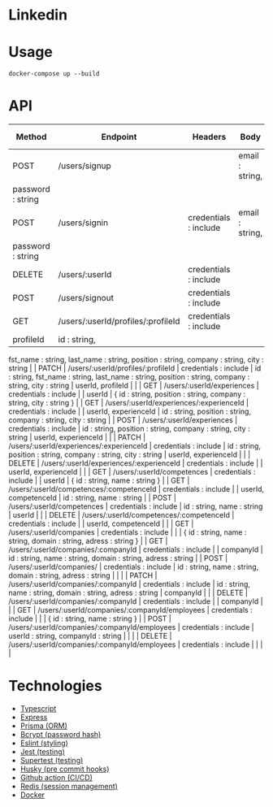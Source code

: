 # Linkedin

# Usage

`docker-compose up --build`

# API

| Method | Endpoint | Headers | Body | Query params | Response |
| --- | --- | --- | --- | --- | --- |
| POST | /users/signup |  | email : string,
password : string |  |  |
| POST | /users/signin | credentials : include | email : string,
password : string |  |  |
| DELETE | /users/:userId | credentials : include |  | userId |  |
| POST | /users/signout | credentials : include |  |  |  |
| GET | /users/:userId/profiles/:profileId | credentials : include |  | userId,
profileId | id : string,
fst_name : string,
last_name : string,
position : string,
company : string,
city : string |
| PATCH | /users/:userId/profiles/:profileId | credentials : include | id : string,
fst_name : string,
last_name : string,
position : string,
company : string,
city : string | userId,
profileId |  |
| GET | /users/:userId/experiences | credentials : include |  | userId | {
  id : string,
  position : string,
  company : string,
  city : string
} |
| GET | /users/:userId/experiences/:experienceId | credentials : include |  | userId,
experienceId | id : string,
position : string,
company : string,
city : string |
| POST | /users/:userId/experiences | credentials : include | id : string,
position : string,
company : string,
city : string | userId,
experienceId |  |
| PATCH | /users/:userId/experiences/:experienceId | credentials : include | id : string,
position : string,
company : string,
city : string | userId,
experienceId |  |
| DELETE | /users/:userId/experiences/:experienceId | credentials : include |  | userId,
experienceId |  |
| GET | /users/:userId/competences | credentials : include |  | userId | {
  id : string,
  name : string
} |
| GET | /users/:userId/competences/:competenceId | credentials : include |  | userId,
competenceId | id : string,
name : string |
| POST | /users/:userId/competences | credentials : include | id : string,
name : string | userId |  |
| DELETE | /users/:userId/competences/:competenceId | credentials : include |  | userId,
competenceId |  |
| GET | /users/:userId/companies | credentials : include |  |  | {
  id : string,
  name : string,
  domain : string,
  adress : string
} |
| GET | /users/:userId/companies/:companyId | credentials : include |  | companyId | id : string,
name : string,
domain : string,
adress : string |
| POST | /users/:userId/companies/ | credentials : include | id : string,
name : string,
domain : string,
adress : string |  |  |
| PATCH | /users/:userId/companies/:companyId | credentials : include | id : string,
name : string,
domain : string,
adress : string | companyId |  |
| DELETE | /users/:userId/companies/:companyId | credentials : include |  | companyId |  |
| GET | /users/:userId/companies/:companyId/employees | credentials : include |  |  | {
  id : string,
  name : string
} |
| POST  | /users/:userId/companies/:companyId/employees | credentials : include | userId : string,
companyId : string |  |  |
| DELETE | /users/:userId/companies/:companyId/employees | credentials : include |  |  |  |

# Technologies

 - [Typescript](https://www.typescriptlang.org/)
 - [Express](https://expressjs.com/)
 - [Prisma (ORM)](https://www.prisma.io/)
 - [Bcrypt (password hash)](https://www.npmjs.com/package/bcrypt)
 - [Eslint (styling)](https://eslint.org/)
 - [Jest (testing)](https://jestjs.io/)
 - [Supertest (testing)](https://www.npmjs.com/package/supertest)
 - [Husky (pre commit hooks)](https://typicode.github.io/husky/#/)
 - [Github action (CI/CD)](https://github.com/features/actions)
 - [Redis (session management)](https://redis.io/)
 - [Docker](https://www.docker.com/)
